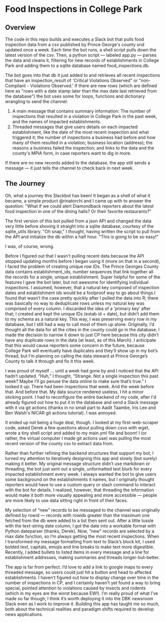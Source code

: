 # Food Inspections in College Park

## Overview
The code in this repo builds and executes a Slack bot that pulls food inspection data from a csv published by Prince George's county snd updated once a week. Each time the bot runs, a shell script pulls down the latest version of the csv. Then, a python script — labeled app.py — parses the data and cleans it, filtering for new records of establishments in College Park and adding them to a sqlite database named food_inspections.db.  

The bot goes into that db it just added to and retrieves all recent inspections that have an inspection_result of 'Critical Violations Observed" or "non-Compliant - Violations Observed.' If there are new rows (which are defined here as "rows with a date stamp later than the max date last retrieved from the database") the bot uses some for loops, functions and dictionary wrangling to send the channel:  

1. A main message that contains summary information: The number of inspections that resulted in a violation in College Park in the past week, and the names of impacted establishments.  
2. Threaded messages that give users details on each impacted establishment, like the date of the most recent inspection and what triggered it; the number of inspections a business had before and how many of them resulted in a violation; business location (address); the reasons a business failed the inspection; and links to the data and the county's MPIA form, in case reporters want to dig in more.

If there are no new records added to the database, the app still sends a message — it just tells the channel to check back in next week.

## The Journey

Oh, what a journey this Slackbot has been! It began as a shell of what it became, a simple product @rinatorchi and I came up with  to answer the question: "What if we could alert Diamondback reporters about the latest food inspection in one of the dining halls? Or their favorite restaurants?"

The first version of this bot pulled from a json API and changed the data very little before shoving it straight into a sqlite database, courtesy of the sqlite_utils library. "Oh snap," I thought, having written the script to pull from the API and initialize the db within a half hour. "This is going to be so easy!"  

I was, of course, wrong.

Before I figured out that I wasn't pulling recent data because the API stopped updating months before I began using it (more on that in a second), I faced the problem of creating unique row IDs. The Prince Georges County data contains establishment_ids, number sequences that link together all the records for a single, unique establishment. Super helpful for some of the features I gave the bot later, but not awesome for identifying individual inspections. I assumed, however, that a natural key composed of inspection dates and establishment ids would be a foolproof way to go about things.I found that wasn’t the case pretty quickly after I pulled the data into R; there was basically no way to deduplicate rows unless my natural key was comprised of every column. I discarded the idea of a ‘primary key’ after that; I created and kept the unique IDs (estab id + date), but didn’t add them to my schema as a natural key. This way, I was preserving every row in my database, but I still had a way to call most of them up alone. Originally, I’d thought all the data for all the cities in the county could go in the database; I made the decision to narrow it down to just CP here because this city didn’t have any duplicate rows in the data (at least, as of this March). I anticipate that this would cause reporters some concern in the future, because College Park will eventually have duplicates and they’ll show up in my bot’s thread, but I’m planning on calling the data steward at Prince George’s County to talk it through and fix it this week.

I was proud of myself … until a week had gone by and I noticed that the API hadn’t updated. “Huh,” I thought, “Strange. Not a single inspection this past week? Maybe I’ll go peruse the data online to make sure that’s true.” I looked it up: There had been inspections that week. And the week before that. And before that. My data source rendered useless, I hit a minor sticking point. I had to reconfigure the entire backend of my code, after I'd already figured out how to put it in the database and send a Slack message with it via git actions (thanks in no small part to Aadit Taambe, Iris Lee and Ben Walsh's NICAR git actions tutorial). I was annoyed.

It ended up not being a huge deal, though. I looked at my first-web-scraper code, asked Derek a few questions about pulling down csvs with wget, wrote a tiny shell script and added to my main.yml file and boom! I (or rather, the virtual computer I made git actions use) was pulling the most recent version of the county csv to extract data from.

Rather than further refining the backend structures that support my bot, I turned my attention to iteratively designing this app and slowly (but surely) making it better. My original message structure didn’t use markdown or threading, the bot just sent out a single, unformatted text blurb for every impacted establishment every week. I always wanted the bot to give users some background on the establishments it names, but I originally thought reporters would have to use a custom query or slash command to interact with the bot for details. I realized, however, that threading the information would make it both more visually appealing and more accessible — people are more likely to use data sitting right in front of their faces.

My selection of “new” records to be messaged to the channel was originally defined by rowid — records with rowids greater than the maximum one fetched from the db were added to a list then sent out. After a little tussle with the text-string date column, I got the date into a workable format with Python dateparser (thanks, Derek). Now, “new” records are selected by a max date function, so I’m always getting the most recent inspections. When I transformed my message formatting from text to Slack’s block kit, I used bolded text, capitals, emojis and line breaks to make text more digestible. Recently,  I added bullets to listed items in every message and a line for establishment addresses, making summaries and threads longer-but-better.

The app is far from perfect. I’d love to add a link to google maps to every threaded message, so users could just hit a button and head to affected establishments. I haven’t figured out how to display change over time in the number of inspections in CP, and I certainly haven’t yet found a way to bring special, pointed attention to violations caused by insects and rodents (which in my eyes are the worst because EW!). I’m really proud of what I’ve made so far though; I think it’s worth deploying it into the DBK newsroom Slack even as I work to improve it. Building this app has taught me so much, both about the technical realities and paradigm shifts required to develop news applications.
